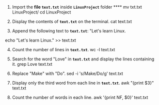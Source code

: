 1. Import the **file `text.txt`** inside **`LinuxProject`** folder ****
mv txt.txt LinuxProject/
cd LinuxProject


2. Display the contents of **`text.txt`** on the terminal.
cat text.txt


3. Append the following text to **`text.txt`**:
    "Let's learn Linux.

    
 echo "Let's learn Linux." >> text.txt

4. Count the number of lines in **`text.txt`**.
wc -l text.txt


5. Search for the word "Love" in **`text.txt`** and display the lines containing it.
grep Love text.txt


6. Replace "Make" with "Do".
sed -i 's/Make/Do/g' text.txt


7. Display only the third word from each line in **`text.txt`**.
awk "{print $3}" text.txt


8. Count the number of words in each line.
awk '{print NF, $0}' text.txt

